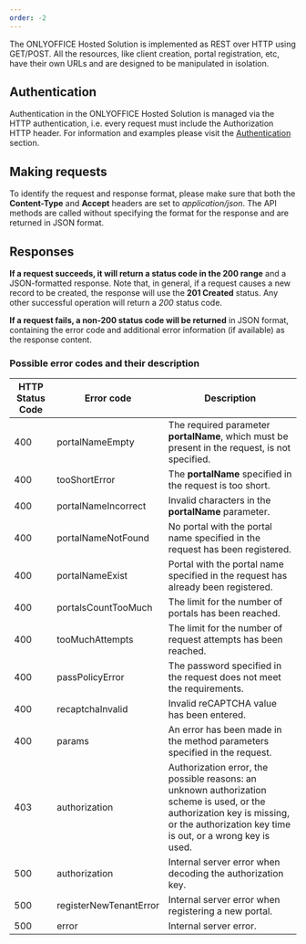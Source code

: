 ```yaml
---
order: -2
---
```



The ONLYOFFICE Hosted Solution is implemented as REST over HTTP using GET/POST. All the resources, like client creation, portal registration, etc, have their own URLs and are designed to be manipulated in isolation.

## Authentication

Authentication in the ONLYOFFICE Hosted Solution is managed via the HTTP authentication, i.e. every request must include the Authorization HTTP header. For information and examples please visit the [Authentication](../Authentication/index.md) section.

## Making requests

To identify the request and response format, please make sure that both the **Content-Type** and **Accept** headers are set to *application/json*. The API methods are called without specifying the format for the response and are returned in JSON format.

## Responses

**If a request succeeds, it will return a status code in the 200 range** and a JSON-formatted response. Note that, in general, if a request causes a new record to be created, the response will use the **201 Created** status. Any other successful operation will return a *200* status code.

**If a request fails, a non-200 status code will be returned** in JSON format, containing the error code and additional error information (if available) as the response content.

### Possible error codes and their description

| HTTP Status Code | Error code             | Description                                                                                                                                                                            |
| ---------------- | ---------------------- | -------------------------------------------------------------------------------------------------------------------------------------------------------------------------------------- |
| 400              | portalNameEmpty        | The required parameter **portalName**, which must be present in the request, is not specified.                                                                                         |
| 400              | tooShortError          | The **portalName** specified in the request is too short.                                                                                                                              |
| 400              | portalNameIncorrect    | Invalid characters in the **portalName** parameter.                                                                                                                                    |
| 400              | portalNameNotFound     | No portal with the portal name specified in the request has been registered.                                                                                                           |
| 400              | portalNameExist        | Portal with the portal name specified in the request has already been registered.                                                                                                      |
| 400              | portalsCountTooMuch    | The limit for the number of portals has been reached.                                                                                                                                  |
| 400              | tooMuchAttempts        | The limit for the number of request attempts has been reached.                                                                                                                         |
| 400              | passPolicyError        | The password specified in the request does not meet the requirements.                                                                                                                  |
| 400              | recaptchaInvalid       | Invalid reCAPTCHA value has been entered.                                                                                                                                              |
| 400              | params                 | An error has been made in the method parameters specified in the request.                                                                                                              |
| 403              | authorization          | Authorization error, the possible reasons: an unknown authorization scheme is used, or the authorization key is missing, or the authorization key time is out, or a wrong key is used. |
| 500              | authorization          | Internal server error when decoding the authorization key.                                                                                                                             |
| 500              | registerNewTenantError | Internal server error when registering a new portal.                                                                                                                                   |
| 500              | error                  | Internal server error.                                                                                                                                                                 |
